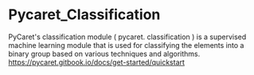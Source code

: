 # Pycaret_Classification     
 
PyCaret's classification module ( pycaret. classification ) is  a supervised machine learning module that is used for classifying the elements into a binary group based on various techniques and algorithms. </br>
https://pycaret.gitbook.io/docs/get-started/quickstart 
    





